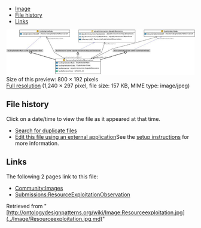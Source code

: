 * [Image](../Image/Resourceexploitation.jpg.md#file)
* [File history](../Image/Resourceexploitation.jpg.md#filehistory)
* [Links](../Image/Resourceexploitation.jpg.md#filelinks)

[![Image:Resourceexploitation.jpg](../images/thumb/1/12/Resourceexploitation.jpg/800px-Resourceexploitation.jpg)](../images/1/12/Resourceexploitation.jpg)  
Size of this preview: 800 × 192 pixels  
[Full resolution](../images/1/12/Resourceexploitation.jpg)‎ (1,240 × 297 pixel, file size: 157 KB, MIME type: image/jpeg)

## File history

Click on a date/time to view the file as it appeared at that time.



  
* [Search for duplicate files](http://ontologydesignpatterns.org/wiki/Special:FileDuplicateSearch/Resourceexploitation.jpg "Special:FileDuplicateSearch/Resourceexploitation.jpg")
* [Edit this file using an external application](http://ontologydesignpatterns.org/wiki/index.php?title=Image:Resourceexploitation.jpg&action=edit&externaledit=true&mode=file "Image:Resourceexploitation.jpg")See the [setup instructions](http://www.mediawiki.org/wiki/Manual:External_editors "http://www.mediawiki.org/wiki/Manual:External_editors") for more information.

## Links



The following 2 pages link to this file:


* [Community:Images](../Community/Images.md "Community:Images")
* [Submissions:ResourceExploitationObservation](../Submissions/ResourceExploitationObservation.md "Submissions:ResourceExploitationObservation")


Retrieved from "[http://ontologydesignpatterns.org/wiki/Image:Resourceexploitation.jpg](../Image/Resourceexploitation.jpg.md)"
